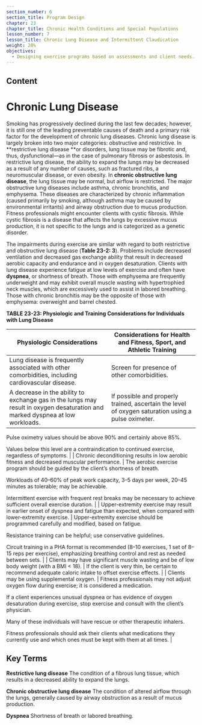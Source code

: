 ```yaml
---
section_number: 6
section_title: Program Design
chapter: 23
chapter_title: Chronic Health Conditions and Special Populations
lesson_number: 7
lesson_title: Chronic Lung Disease and Intermittent Claudication
weight: 20%
objectives:
  - Designing exercise programs based on assessments and client needs.
---
```


## Content
# Chronic Lung Disease

Smoking has progressively declined during the last few decades; however, it is still one of the leading preventable causes of death and a primary risk factor for the development of chronic lung diseases. Chronic lung disease is largely broken into two major categories: obstructive and restrictive. In **restrictive lung disease **or disorders, lung tissue may be fibrotic and, thus, dysfunctional—as in the case of pulmonary fibrosis or asbestosis. In restrictive lung disease, the ability to expand the lungs may be decreased as a result of any number of causes, such as fractured ribs, a neuromuscular disease, or even obesity. In **chronic obstructive lung disease**, the lung tissue may be normal, but airflow is restricted. The major obstructive lung diseases include asthma, chronic bronchitis, and emphysema. These diseases are characterized by chronic inflammation (caused primarily by smoking, although asthma may be caused by environmental irritants) and airway obstruction due to mucus production. Fitness professionals might encounter clients with cystic fibrosis. While cystic fibrosis is a disease that affects the lungs by excessive mucus production, it is not specific to the lungs and is categorized as a genetic disorder.

The impairments during exercise are similar with regard to both restrictive and obstructive lung disease (**Table 23-2: 3**). Problems include decreased ventilation and decreased gas exchange ability that result in decreased aerobic capacity and endurance and in oxygen desaturation. Clients with lung disease experience fatigue at low levels of exercise and often have **dyspnea**, or shortness of breath. Those with emphysema are frequently underweight and may exhibit overall muscle wasting with hypertrophied neck muscles, which are excessively used to assist in labored breathing. Those with chronic bronchitis may be the opposite of those with emphysema: overweight and barrel chested.

**TABLE 23-23: Physiologic and Training Considerations for Individuals with Lung Disease**

| Physiologic Considerations | Considerations for Health and Fitness, Sport, and Athletic Training |
|---|---|
| Lung disease is frequently associated with other comorbidities, including cardiovascular disease. | Screen for presence of other comorbidities. |
| A decrease in the ability to exchange gas in the lungs may result in oxygen desaturation and marked dyspnea at low workloads. | If possible and properly trained, ascertain the level of oxygen saturation using a pulse oximeter.

Pulse oximetry values should be above 90% and certainly above 85%.

Values below this level are a contraindication to continued exercise, regardless of symptoms. |
| Chronic deconditioning results in low aerobic fitness and decreased muscular performance. | The aerobic exercise program should be guided by the client’s shortness of breath.

Workloads of 40–60% of peak work capacity, 3–5 days per week, 20–45 minutes as tolerable; may be achievable.

Intermittent exercise with frequent rest breaks may be necessary to achieve sufficient overall exercise duration. |
| Upper-extremity exercise may result in earlier onset of dyspnea and fatigue than expected, when compared with lower-extremity exercise. | Upper-extremity exercise should be programmed carefully and modified, based on fatigue.

Resistance training can be helpful; use conservative guidelines.

Circuit training in a PHA format is recommended (8–10 exercises, 1 set of 8–15 reps per exercise), emphasizing breathing control and rest as needed between sets. |
| Clients may have significant muscle wasting and be of low body weight (with a BMI < 18). | If the client is very thin, be certain to recommend adequate caloric intake to offset exercise effects. |
| Clients may be using supplemental oxygen. | Fitness professionals may not adjust oxygen flow during exercise; it is considered a medication.

If a client experiences unusual dyspnea or has evidence of oxygen desaturation during exercise, stop exercise and consult with the client’s physician.

Many of these individuals will have rescue or other therapeutic inhalers.

Fitness professionals should ask their clients what medications they currently use and which ones must be kept with them at all times. |

## Key Terms

**Restrictive lung disease**
The condition of a fibrous lung tissue, which results in a decreased ability to expand the lungs.

**Chronic obstructive lung disease**
The condition of altered airflow through the lungs, generally caused by airway obstruction as a result of mucus production.

**Dyspnea**
Shortness of breath or labored breathing.